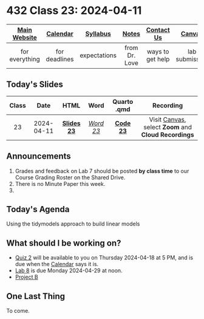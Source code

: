 # 432 Class 23: 2024-04-11

[Main Website](https://thomaselove.github.io/432-2024/) | [Calendar](https://thomaselove.github.io/432-2024/calendar.html) | [Syllabus](https://thomaselove.github.io/432-syllabus-2024/) | [Notes](https://thomaselove.github.io/432-notes/) | [Contact Us](https://thomaselove.github.io/432-2024/contact.html) | [Canvas](https://canvas.case.edu) | [Data and Code](https://github.com/THOMASELOVE/432-data) | [Sources](https://github.com/THOMASELOVE/432-classes-2024/tree/main/sources)
:-----------: | :--------------: | :----------: | :---------: | :-------------: | :-----------: | :------------: |:------:
for everything | for deadlines | expectations | from Dr. Love | ways to get help | lab submission | for downloads | to read

## Today's Slides

Class | Date | HTML | Word | Quarto .qmd | Recording
:---: | :--------: | :------: | :------: | :------: | :-------------:
23 | 2024-04-11 | **[Slides 23](https://thomaselove.github.io/432-slides-2024/slides23.html)** | *[Word 23](https://thomaselove.github.io/432-slides-2024/slides23w.docx)* | **[Code 23](https://github.com/THOMASELOVE/432-slides-2024/blob/main/slides23.qmd)** | Visit [Canvas](https://canvas.case.edu/), select **Zoom** and **Cloud Recordings**

## Announcements

1. Grades and feedback on Lab 7 should be posted **by class time** to our Course Grading Roster on the Shared Drive.
2. There is no Minute Paper this week.
3. 

## Today's Agenda

Using the tidymodels approach to build linear models

## What should I be working on?

- [Quiz 2](https://github.com/THOMASELOVE/432-quizzes-2024/tree/main/quiz2) will be available to you on Thursday 2024-04-18 at 5 PM, and is due when the [Calendar](https://thomaselove.github.io/432-2024/calendar.html) says it is.
- [Lab 8](https://thomaselove.github.io/432-2024/lab8.html) is due Monday 2024-04-29 at noon.
- [Project B](https://thomaselove.github.io/432-2024/projB.html)

## One Last Thing

To come.
